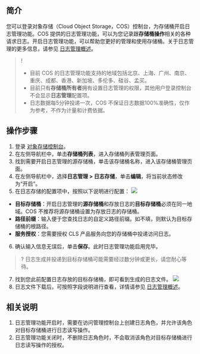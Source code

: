 ## 简介

您可以登录对象存储（Cloud Object Storage，COS）控制台，为存储桶开启日志管理功能。COS 提供的日志管理功能，可以为您记录跟**存储桶操作**相关的各种请求日志。开启日志管理功能，可以帮助您更好的管理和使用存储桶。关于日志管理的更多信息，请参见 [日志管理概述](https://cloud.tencent.com/document/product/436/16920)。

>!
>- 目前 COS 的日志管理功能支持的地域包括北京、上海、广州、南京、重庆、成都、香港、新加坡、多伦多、硅谷、孟买。
>- 目前只有**存储桶所有者**拥有设置日志管理的权限，其他用户登录控制台不会显示**日志管理**配置项。 
>- 日志数据每5分钟投递一次，COS 不保证日志数据100%准确性，仅作为参考，不作为计量和计费依据。
>

## 操作步骤

1. 登录 [对象存储控制台](https://console.cloud.tencent.com/cos5)。
2. 在左侧导航栏中，单击**存储桶列表**，进入存储桶列表管理页面。
3. 找到需要开启日志管理的源存储桶，单击该存储桶名称，进入该存储桶管理页面。
4. 在左侧导航栏中，选择**日志管理 > 日志存储**，单击**编辑**，将当前状态修改为“开启”。
5. 在日志存储的配置项中，按照以下说明进行配置：
![](https://main.qcloudimg.com/raw/da51fef241090be5296eba4c620efc2c.png)
 - **目标存储桶**：开启日志管理的**源存储桶**和存放日志的**目标存储桶**必须在同一地域。COS 不推荐将源存储桶设置为存放日志的存储桶。
 - **路径前缀**：输入便于您查找日志的自定义路径前缀。如不填，则默认为目标存储桶的根路径。
 - **服务授权**：您需要授权 CLS 产品服务向您的存储桶中投递访问日志。
6. 确认输入信息无误后，单击**保存**。此时日志管理功能启用完毕。
>? 日志生成并投递到目标存储桶可能需要经过数分钟或更长，请您耐心等待。
>
7. 找到您此前配置日志存放的目标存储桶，即可看到生成的日志文件。
![](https://main.qcloudimg.com/raw/032d355fc7fdf4598688af46ccc09c45.png)
8. 日志文件下载后，可按照字段说明进行查看，详情请参见 [日志管理概述](https://cloud.tencent.com/document/product/436/16920)。


## 相关说明

1. 日志管理功能开启时，需要在访问管理控制台上创建日志角色，并允许该角色对目标存储桶进行日志读写操作。
2. 日志管理功能关闭时，不删除日志角色时，不会取消该角色对目标存储桶进行日志读写操作的授权。
